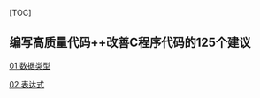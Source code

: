 [TOC]



## 编写高质量代码++改善C程序代码的125个建议

[01 数据类型](./125_Suggestions_Writing_High_Quality_Code_for_c/01/data_type.md)

[02 表达式](./125_Suggestions_Writing_High_Quality_Code_for_c/02/expression.md)



